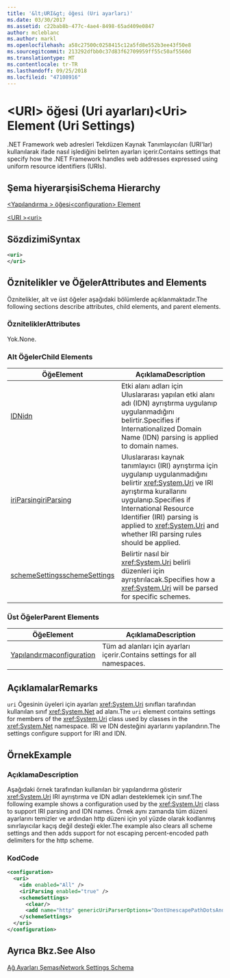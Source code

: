 ```yaml
---
title: '&lt;URI&gt; öğesi (Uri ayarları)'
ms.date: 03/30/2017
ms.assetid: c22bab8b-477c-4ae4-8498-65ad409e0847
author: mcleblanc
ms.author: markl
ms.openlocfilehash: a58c27500c0258415c12a5fd8e552b3ee43f50e8
ms.sourcegitcommit: 213292dfbb0c37d83f62709959ff55c50af5560d
ms.translationtype: MT
ms.contentlocale: tr-TR
ms.lasthandoff: 09/25/2018
ms.locfileid: "47108916"
---
```

# <a name="lturigt-element-uri-settings"></a><span data-ttu-id="03563-102">&lt;URI&gt; öğesi (Uri ayarları)</span><span class="sxs-lookup"><span data-stu-id="03563-102">&lt;Uri&gt; Element (Uri Settings)</span></span>
<span data-ttu-id="03563-103">.NET Framework web adresleri Tekdüzen Kaynak Tanımlayıcıları (URI'lar) kullanılarak ifade nasıl işlediğini belirten ayarları içerir.</span><span class="sxs-lookup"><span data-stu-id="03563-103">Contains settings that specify how the .NET Framework handles web addresses expressed using uniform resource identifiers (URIs).</span></span>  
  
## <a name="schema-hierarchy"></a><span data-ttu-id="03563-104">Şema hiyerarşisi</span><span class="sxs-lookup"><span data-stu-id="03563-104">Schema Hierarchy</span></span>  
 [<span data-ttu-id="03563-105">\<Yapılandırma > öğesi</span><span class="sxs-lookup"><span data-stu-id="03563-105">\<configuration> Element</span></span>](../../../../../docs/framework/configure-apps/file-schema/configuration-element.md)  
  
 [<span data-ttu-id="03563-106">\<URI ></span><span class="sxs-lookup"><span data-stu-id="03563-106">\<uri></span></span>](../../../../../docs/framework/configure-apps/file-schema/network/uri-element-uri-settings.md)  
  
## <a name="syntax"></a><span data-ttu-id="03563-107">Sözdizimi</span><span class="sxs-lookup"><span data-stu-id="03563-107">Syntax</span></span>  
  
```xml  
<uri>  
</uri>  
```  
  
## <a name="attributes-and-elements"></a><span data-ttu-id="03563-108">Öznitelikler ve Öğeler</span><span class="sxs-lookup"><span data-stu-id="03563-108">Attributes and Elements</span></span>  
 <span data-ttu-id="03563-109">Öznitelikler, alt ve üst öğeler aşağıdaki bölümlerde açıklanmaktadır.</span><span class="sxs-lookup"><span data-stu-id="03563-109">The following sections describe attributes, child elements, and parent elements.</span></span>  
  
### <a name="attributes"></a><span data-ttu-id="03563-110">Öznitelikler</span><span class="sxs-lookup"><span data-stu-id="03563-110">Attributes</span></span>  
 <span data-ttu-id="03563-111">Yok.</span><span class="sxs-lookup"><span data-stu-id="03563-111">None.</span></span>  
  
### <a name="child-elements"></a><span data-ttu-id="03563-112">Alt Öğeler</span><span class="sxs-lookup"><span data-stu-id="03563-112">Child Elements</span></span>  
  
|<span data-ttu-id="03563-113">**Öğe**</span><span class="sxs-lookup"><span data-stu-id="03563-113">**Element**</span></span>|<span data-ttu-id="03563-114">**Açıklama**</span><span class="sxs-lookup"><span data-stu-id="03563-114">**Description**</span></span>|  
|-----------------|---------------------|  
|[<span data-ttu-id="03563-115">IDN</span><span class="sxs-lookup"><span data-stu-id="03563-115">idn</span></span>](../../../../../docs/framework/configure-apps/file-schema/network/idn-element-uri-settings.md)|<span data-ttu-id="03563-116">Etki alanı adları için Uluslararası yapılan etki alanı adı (IDN) ayrıştırma uygulanıp uygulanmadığını belirtir.</span><span class="sxs-lookup"><span data-stu-id="03563-116">Specifies if Internationalized Domain Name (IDN) parsing is applied to domain names.</span></span>|  
|[<span data-ttu-id="03563-117">iriParsing</span><span class="sxs-lookup"><span data-stu-id="03563-117">iriParsing</span></span>](../../../../../docs/framework/configure-apps/file-schema/network/iriparsing-element-uri-settings.md)|<span data-ttu-id="03563-118">Uluslararası kaynak tanımlayıcı (IRI) ayrıştırma için uygulanıp uygulanmadığını belirtir <xref:System.Uri> ve IRI ayrıştırma kurallarını uygulanıp.</span><span class="sxs-lookup"><span data-stu-id="03563-118">Specifies if International Resource Identifier (IRI) parsing is applied to <xref:System.Uri> and whether IRI parsing rules should be applied.</span></span>|  
|[<span data-ttu-id="03563-119">schemeSettings</span><span class="sxs-lookup"><span data-stu-id="03563-119">schemeSettings</span></span>](../../../../../docs/framework/configure-apps/file-schema/network/schemesettings-element-uri-settings.md)|<span data-ttu-id="03563-120">Belirtir nasıl bir <xref:System.Uri> belirli düzenleri için ayrıştırılacak.</span><span class="sxs-lookup"><span data-stu-id="03563-120">Specifies how a <xref:System.Uri> will be parsed for specific schemes.</span></span>|  
  
### <a name="parent-elements"></a><span data-ttu-id="03563-121">Üst Öğeler</span><span class="sxs-lookup"><span data-stu-id="03563-121">Parent Elements</span></span>  
  
|<span data-ttu-id="03563-122">**Öğe**</span><span class="sxs-lookup"><span data-stu-id="03563-122">**Element**</span></span>|<span data-ttu-id="03563-123">**Açıklama**</span><span class="sxs-lookup"><span data-stu-id="03563-123">**Description**</span></span>|  
|-----------------|---------------------|  
|[<span data-ttu-id="03563-124">Yapılandırma</span><span class="sxs-lookup"><span data-stu-id="03563-124">configuration</span></span>](../../../../../docs/framework/configure-apps/file-schema/configuration-element.md)|<span data-ttu-id="03563-125">Tüm ad alanları için ayarları içerir.</span><span class="sxs-lookup"><span data-stu-id="03563-125">Contains settings for all namespaces.</span></span>|  
  
## <a name="remarks"></a><span data-ttu-id="03563-126">Açıklamalar</span><span class="sxs-lookup"><span data-stu-id="03563-126">Remarks</span></span>  
 <span data-ttu-id="03563-127">`uri` Ögesinin üyeleri için ayarları <xref:System.Uri> sınıfları tarafından kullanılan sınıf <xref:System.Net> ad alanı.</span><span class="sxs-lookup"><span data-stu-id="03563-127">The `uri` element contains settings for members of the <xref:System.Uri> class used by classes in the <xref:System.Net> namespace.</span></span> <span data-ttu-id="03563-128">IRI ve IDN desteğini ayarlarını yapılandırın.</span><span class="sxs-lookup"><span data-stu-id="03563-128">The settings configure support for IRI and IDN.</span></span>  
  
## <a name="example"></a><span data-ttu-id="03563-129">Örnek</span><span class="sxs-lookup"><span data-stu-id="03563-129">Example</span></span>  
  
### <a name="description"></a><span data-ttu-id="03563-130">Açıklama</span><span class="sxs-lookup"><span data-stu-id="03563-130">Description</span></span>  
 <span data-ttu-id="03563-131">Aşağıdaki örnek tarafından kullanılan bir yapılandırma gösterir <xref:System.Uri> IRI ayrıştırma ve IDN adları desteklemek için sınıf.</span><span class="sxs-lookup"><span data-stu-id="03563-131">The following example shows a configuration used by the <xref:System.Uri> class to support IRI parsing and IDN names.</span></span> <span data-ttu-id="03563-132">Örnek aynı zamanda tüm düzeni ayarlarını temizler ve ardından http düzeni için yol yüzde olarak kodlanmış sınırlayıcılar kaçış değil desteği ekler.</span><span class="sxs-lookup"><span data-stu-id="03563-132">The example also clears all scheme settings and then adds support for not escaping percent-encoded path delimiters for the http scheme.</span></span>  
  
### <a name="code"></a><span data-ttu-id="03563-133">Kod</span><span class="sxs-lookup"><span data-stu-id="03563-133">Code</span></span>  
  
```xml  
<configuration>  
  <uri>  
    <idn enabled="All" />  
    <iriParsing enabled="true" />  
    <schemeSettings>  
      <clear/>  
      <add name="http" genericUriParserOptions="DontUnescapePathDotsAndSlashes"/>  
    </schemeSettings>  
  </uri>  
</configuration>  
```  
  
## <a name="see-also"></a><span data-ttu-id="03563-134">Ayrıca Bkz.</span><span class="sxs-lookup"><span data-stu-id="03563-134">See Also</span></span>  
 [<span data-ttu-id="03563-135">Ağ Ayarları Şeması</span><span class="sxs-lookup"><span data-stu-id="03563-135">Network Settings Schema</span></span>](../../../../../docs/framework/configure-apps/file-schema/network/index.md)
